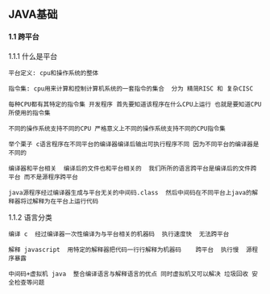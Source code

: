 ## JAVA基础

#### 1.1 跨平台

1.1.1 什么是平台

	平台定义: cpu和操作系统的整体  

	指令集: cpu用来计算和控制计算机系统的一套指令的集合  分为 精简RISC 和 复杂CISC  

	每种CPU都有其特定的指令集 开发程序 首先要知道该程序在什么CPU上运行 也就是要知道CPU所使用的指令集  
	
	不同的操作系统支持不同的CPU 严格意义上不同的操作系统支持不同的CPU指令集  
	
	举个栗子 c语言程序在不同平台的编译器编译后输出可执行程序不同 因为不同平台的编译器是不同的  
	
	编译器和平台相关  编译后的文件也和平台相关的  我们所所的语言跨平台是编译后的文件跨平台 而不是源程序跨平台  
	
	java源程序经过编译器生成与平台无关的中间码.class  然后中间码在不同平台上java的解释器将过解释为在平台上运行代码  
	
	
1.1.2 语言分类
	
	编译 c  经过编译器一次性编译为与平台相关的机器码  执行速度快  无法跨平台  
	
	解释 javascript  用特定的解释器把代码一行行解释为机器码    跨平台  执行慢  源程序暴露  
	
	中间码+虚拟机 java  整合编译语言与解释语言的优点 同时虚拟机又可以解决 垃圾回收 安全检查等问题  
	
	


